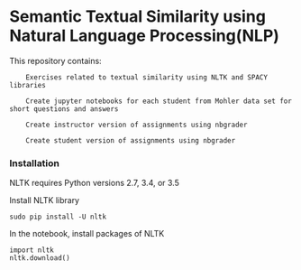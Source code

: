 # Semantic Textual Similarity using Natural Language Processing(NLP)

This repository contains:

        Exercises related to textual similarity using NLTK and SPACY libraries

        Create jupyter notebooks for each student from Mohler data set for short questions and answers

        Create instructor version of assignments using nbgrader

        Create student version of assignments using nbgrader

### Installation

NLTK requires Python versions 2.7, 3.4, or 3.5

Install NLTK library

```
sudo pip install -U nltk
```

In the notebook, install packages of NLTK

```
import nltk
nltk.download()
```
